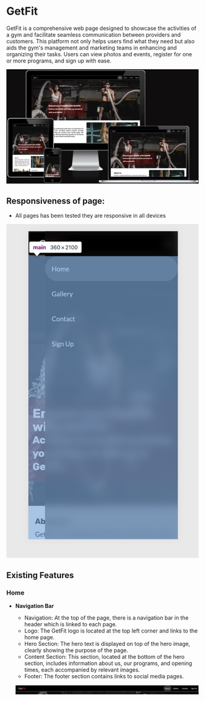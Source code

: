 # GetFit
GetFit is a comprehensive web page designed to showcase the activities of a gym and facilitate seamless communication between providers and customers. This platform not only helps users find what they need but also aids the gym's management and marketing teams in enhancing and organizing their tasks. Users can view photos and events, register for one or more programs, and sign up with ease.

![Responsice Mockup](/media/getfit_mockup.png)

## Responsiveness of page:

- All pages has been tested they are responsive  in all devices

![Responsice Mockup](/media/dropdown-menu.png)

## Existing Features

### Home

- __Navigation Bar__

    - Navigation: At the top of the page, there is a navigation bar in the header which is linked to each page.
    - Logo: The GetFit logo is located at the top left corner and links to the home page.
    - Hero Section: The hero text is displayed on top of the hero image, clearly showing the purpose of the page.  
    - Content Section: This section, located at the bottom of the hero section, includes information about us, our programs, and opening times, each accompanied   by relevant images. 
    - Footer: The footer section contains links to social media pages.

    ![Responsice Mockup](/media/nav.png)